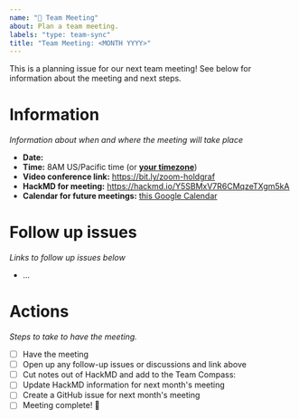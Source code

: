 ```yaml
---
name: "📅 Team Meeting"
about: Plan a team meeting.
labels: "type: team-sync"
title: "Team Meeting: <MONTH YYYY>"
---
```


This is a planning issue for our next team meeting! See below for information about the meeting and next steps.

# Information

_Information about when and where the meeting will take place_

- **Date:** <YYYY-MM-DD>
- **Time:** 8AM US/Pacific time (or [**your timezone**](https://arewemeetingyet.com/Los%20Angeles/<YYYY-MM-DD>/08:00/2i2c%20Team%20Meeting#eyJ1cmwiOiJodHRwczovL2hhY2ttZC5pby9ZNVNCTXhWN1I2Q01xemVUWGdtNWtBIn0=))
- **Video conference link:** https://bit.ly/zoom-holdgraf
- **HackMD for meeting:** https://hackmd.io/Y5SBMxV7R6CMqzeTXgm5kA
- **Calendar for future meetings:** [this Google Calendar](https://calendar.google.com/calendar/embed?src=c_4hjjouojd8psql9i1a8nd1uff4%40group.calendar.google.com&ctz=America%2FLos_Angeles)

# Follow up issues

_Links to follow up issues below_

- ...

# Actions

_Steps to take to have the meeting._

- [ ] Have the meeting
- [ ] Open up any follow-up issues or discussions and link above
- [ ] Cut notes out of HackMD and add to the Team Compass: <PR link here> 
- [ ] Update HackMD information for next month's meeting
- [ ] Create a GitHub issue for next month's meeting
- [ ] Meeting complete! 🎉 
